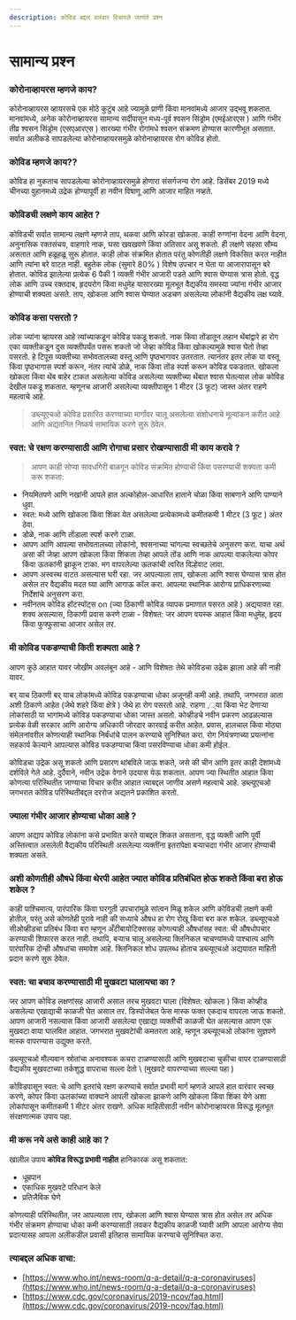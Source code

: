 ```yaml
---
description: कोविड बद्दल वारंवार विचारले जाणारे प्रश्न
---
```


# सामान्य प्रश्न

### कोरोनाव्हायरस म्हणजे काय?

कोरोनाव्हायरस व्हायरसचे एक मोठे कुटुंब आहे ज्यामुळे प्राणी किंवा मानवांमध्ये आजार उद्भवू शकतात. मानवांमध्ये, अनेक कोरोनाव्हायरस सामान्य सर्दीपासून मध्य-पूर्व श्वसन सिंड्रोम \(एमईआरएस \) आणि गंभीर तीव्र श्वसन सिंड्रोम \(एसएआरएस \) सारख्या गंभीर रोगांमधे श्वसन संक्रमण होण्यास कारणीभूत असतात. सर्वात अलीकडे सापडलेल्या कोरोनाव्हायरसमुळे कोरोनाव्हायरस रोग कोविड होतो.

### कोविड म्हणजे काय??

कोविड हा नुकताच सापडलेल्या कोरोनाव्हायरसमुळे होणारा संसर्गजन्य रोग आहे. डिसेंबर 2019 मध्ये चीनच्या वुहानमध्ये उद्रेक होण्यापूर्वी हा नवीन विषाणू आणि आजार माहित नव्हते.

### कोविडची लक्षणे काय आहेत ?

कोविडची सर्वात सामान्य लक्षणे म्हणजे ताप, थकवा आणि कोरडा खोकला. काही रुग्णांना वेदना आणि वेदना, अनुनासिक रक्तसंचय, वाहणारे नाक, घसा खवखवणे किंवा अतिसार असू शकतो. ही लक्षणे सहसा सौम्य असतात आणि हळूहळू सुरू होतात. काही लोक संक्रमित होतात परंतु कोणतीही लक्षणे विकसित करत नाहीत आणि त्यांना बरे वाटत नाही. बहुतेक लोक \(सुमारे 80% \) विशेष उपचार न घेता या आजारापासून बरे होतात. कोविड झालेल्या प्रत्येक 6 पैकी 1 व्यक्ती गंभीर आजारी पडते आणि श्वास घेण्यास त्रास होतो. वृद्ध लोक आणि उच्च रक्तदाब, हृदयरोग किंवा मधुमेह यासारख्या मूलभूत वैद्यकीय समस्या ज्यांना गंभीर आजार होण्याची शक्यता असते. ताप, खोकला आणि श्वास घेण्यात अडचण असलेल्या लोकांनी वैद्यकीय लक्ष घ्यावे.

### कोविड कसा पसरतो ?

लोक ज्यांना व्हायरस आहे त्यांच्याकडून कोविड पकडू शकतो. नाक किंवा तोंडातून लहान थेंबांद्वारे हा रोग एका व्यक्तीकडून दुस व्यक्तीपर्यंत पसरू शकतो जो जेव्हा कोविड किंवा खोकल्यामुळे श्वास घेतो तेव्हा पसरतो. हे टिपूस व्यक्तीच्या सभोवतालच्या वस्तू आणि पृष्ठभागावर उतरतात. त्यानंतर इतर लोक या वस्तू किंवा पृष्ठभागास स्पर्श करून, नंतर त्यांचे डोळे, नाक किंवा तोंड स्पर्श करून कोविड पकडतात. खोकला खोकला किंवा थेंब बाहेर टाकत असलेल्या कोविड असलेल्या व्यक्तीच्या थेंबात श्वास घेतल्यास लोक कोविड देखील पकडू शकतात. म्हणूनच आजारी असलेल्या व्यक्तीपासून 1 मीटर (3 फूट) जास्त अंतर राहणे महत्वाचे आहे.

> डब्ल्यूएचओ कोविड प्रसारित करण्याच्या मार्गांवर चालू असलेल्या संशोधनाचे मूल्यांकन करीत आहे आणि अद्यतनित निष्कर्ष सामायिक करणे सुरू ठेवेल.

### स्वत: चे रक्षण करण्यासाठी आणि रोगाचा प्रसार रोखण्यासाठी मी काय करावे ?

> आपण काही सोप्या सावधगिरी बाळगून कोविड संक्रमित होण्याची किंवा पसरण्याची शक्यता कमी करू शकता:

* नियमितपणे आणि नखांनी आपले हात अल्कोहोल-आधारित हाताने चोळा किंवा साबणाने आणि पाण्याने धुवा.
* स्वत: मध्ये आणि खोकला किंवा शिंका येत असलेल्या प्रत्येकामध्ये कमीतकमी 1 मीटर \(3 फूट \) अंतर ठेवा.
* डोळे, नाक आणि तोंडाला स्पर्श करणे टाळा.
* आपण आणि आपल्या सभोवतालच्या लोकांनो, श्वसनाच्या चांगल्या स्वच्छतेचे अनुसरण करा. याचा अर्थ असा की जेव्हा आपण खोकला किंवा शिंकता तेव्हा आपले तोंड आणि नाक आपल्या वाकलेल्या कोपर किंवा ऊतकांनी झाकून टाका. मग वापरलेल्या ऊतकांची त्वरित विल्हेवाट लावा.
* आपण अस्वस्थ वाटत असल्यास घरी रहा. जर आपल्याला ताप, खोकला आणि श्वास घेण्यास त्रास होत असेल तर वैद्यकीय मदत घ्या आणि आगाऊ कॉल करा. आपल्या स्थानिक आरोग्य प्राधिकरणाच्या निर्देशांचे अनुसरण करा.
* नवीनतम कोविड हॉटस्पॉट्स on \(ज्या ठिकाणी कोविड व्यापक प्रमाणात पसरत आहे \) अद्ययावत रहा. शक्य असल्यास, ठिकाणी प्रवास करणे टाळा - विशेषत: जर आपण वयस्क आहात किंवा मधुमेह, हृदय किंवा फुफ्फुसाचा आजार असेल तर.

### मी कोविड पकडण्याची किती शक्यता आहे ?

आपण कुठे आहात यावर जोखीम अवलंबून आहे - आणि विशेषतः तेथे कोविडचा उद्रेक झाला आहे की नाही यावर.

बर् याच ठिकाणी बर् याच लोकांमध्ये कोविड पकडण्याचा धोका अजूनही कमी आहे. तथापि, जगभरात आता अशी ठिकाणे आहेत \(जेथे शहरे किंवा क्षेत्रे \) जेथे हा रोग पसरतो आहे. राहणा ,्या किंवा भेट देणाऱ्या लोकांसाठी या भागांमध्ये कोविड पकडण्याचा धोका जास्त असतो. कोव्हीडचे नवीन प्रकरण आढळल्यास प्रत्येक वेळी सरकार आणि आरोग्य अधिकारी जोरदार कारवाई करीत आहेत. प्रवास, हालचाल किंवा मोठ्या संमेलनांवरील कोणत्याही स्थानिक निर्बंधांचे पालन करण्याचे सुनिश्चित करा. रोग नियंत्रणाच्या प्रयत्नांना सहकार्य केल्याने आपल्यास कोविड पकडण्याचा किंवा पसरविण्याचा धोका कमी होईल.

कोविडचा उद्रेक असू शकतो आणि प्रसारण थांबविले जाऊ शकते, जसे की चीन आणि इतर काही देशांमध्ये दर्शविले गेले आहे. दुर्दैवाने, नवीन उद्रेक वेगाने उदयास येऊ शकतात. आपण ज्या स्थितीत आहात किंवा कोणत्या परिस्थितीत जाण्याचा विचार करीत आहात त्याबद्दल जाणीव असणे महत्वाचे आहे. डब्ल्यूएचओ जगभरात कोविड परिस्थितीबद्दल दररोज अद्यतने प्रकाशित करतो.

### ज्याला गंभीर आजार होण्याचा धोका आहे ? 

आपण अद्याप कोविड लोकांना कसे प्रभावित करते याबद्दल शिकत असताना, वृद्ध व्यक्ती आणि पूर्वी अस्तित्त्वात असलेली वैद्यकीय परिस्थिती असलेल्या व्यक्तींना इतरांपेक्षा बऱ्याचदाा गंभीर आजार होण्याची शक्यता असते.

### अशी कोणतीही औषधे किंवा थेरपी आहेत ज्यात कोविड प्रतिबंधित होऊ शकते किंवा बरा होऊ शकेल ?

काही पाश्चिमात्य, पारंपारिक किंवा घरगुती उपचारांमुळे सांत्वन मिळू शकेल आणि कोविडची लक्षणे कमी होतील, परंतु असे कोणतेही पुरावे नाही की सध्याचे औषध हा रोग रोखू किंवा बरा करु शकेल. डब्ल्यूएचओ सीओव्हीडचा प्रतिबंध किंवा बरा म्हणून अँटीबायोटिक्ससह कोणत्याही औषधांसह स्वत: ची औषधोपचार करण्याची शिफारस करत नाही. तथापि, बऱ्याच चालू असलेल्या क्लिनिकल चाचण्यांमध्ये पाश्चात्य आणि पारंपारिक दोन्ही औषधांचा समावेश आहे. क्लिनिकल शोध उपलब्ध होताच डब्ल्यूएचओ अद्ययावत माहिती प्रदान करणे सुरू ठेवेल.

### स्वत: चा बचाव करण्यासाठी मी मुखवटा घालायचा का ?

जर आपण कोविड लक्षणांसह आजारी असाल तरच मुखवटा घाला \(विशेषत: खोकला \) किंवा कोव्हीड असलेल्या एखाद्याची काळजी घेत असाल तर. डिस्पोजेबल फेस मास्क फक्त एकदाच वापरला जाऊ शकतो. आपण आजारी नसल्यास किंवा आजारी असलेल्या एखाद्या व्यक्तीची काळजी घेत असल्यास आपण एक मुखवटा वाया घालवित आहात. जगभरात मुखवटेांची कमतरता आहे, म्हणून डब्ल्यूएचओ लोकांना सुज्ञपणे मास्क वापरण्यास उद्युक्त करते.

डब्ल्यूएचओ मौल्यवान स्रोतांचा अनावश्यक कचरा टाळण्यासाठी आणि मुखवटाचा चुकीचा वापर टाळण्यासाठी वैद्यकीय मुखवटाच्या तर्कशुद्ध वापराचा सल्ला देतो \ (मुखवटे वापरण्याच्या सल्ल्या पहा \)


कोविडपासून स्वत: चे आणि इतरांचे रक्षण करण्याचे सर्वात प्रभावी मार्ग म्हणजे आपले हात वारंवार स्वच्छ करणे, कोपर किंवा ऊतकांच्या वाक्याने आपली खोकला झाकणे आणि खोकला किंवा शिंका येणे अशा लोकांपासून कमीतकमी 1 मीटर अंतर राखणे. अधिक माहितीसाठी नवीन कोरोनाव्हायरस विरूद्ध मूलभूत संरक्षणात्मक उपाय पहा.

### मी करू नये असे काही आहे का ?

खालील उपाय **कोविड विरूद्ध प्रभावी नाहीत** हानिकारक असू शकतात:

* धूम्रपान
* एकाधिक मुखवटे परिधान केले
* प्रतिजैविक घेणे

कोणत्याही परिस्थितीत, जर आपल्याला ताप, खोकला आणि श्वास घेण्यास त्रास होत असेल तर अधिक गंभीर संक्रमण होण्याचा धोका कमी करण्यासाठी लवकर वैद्यकीय काळजी घ्यावी आणि आपला आरोग्य सेवा प्रदात्यासह आपला अलीकडील प्रवासी इतिहास सामायिक करण्याचे सुनिश्चित करा.

### त्याबद्दल अधिक वाचा:

* [https://www.who.int/news-room/q-a-detail/q-a-coronaviruses](https://www.who.int/news-room/q-a-detail/q-a-coronaviruses)
* [https://www.cdc.gov/coronavirus/2019-ncov/faq.html](https://www.cdc.gov/coronavirus/2019-ncov/faq.html)

